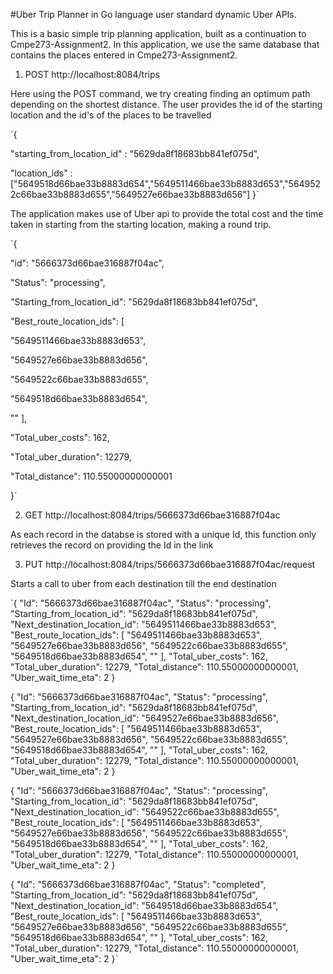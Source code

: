 #Uber Trip Planner in Go language user standard dynamic Uber APIs.

This is a basic simple trip planning application, built as a continuation to Cmpe273-Assignment2. In this application, we use the same database that contains the places entered in Cmpe273-Assignment2.

1) POST http://localhost:8084/trips

Here using the POST command, we try creating finding an optimum path depending on the shortest distance. The user provides the id of the starting location and the id's of the places to be travelled

`{

"starting_from_location_id" : "5629da8f18683bb841ef075d",

"location_ids" : ["5649518d66bae33b8883d654","5649511466bae33b8883d653","5649522c66bae33b8883d655","5649527e66bae33b8883d656"]
}`

The application makes use of Uber api to provide the total cost and the time taken in starting from the starting location, making a round trip.

`{

"id": "5666373d66bae316887f04ac",

"Status": "processing",

"Starting_from_location_id": "5629da8f18683bb841ef075d",

"Best_route_location_ids": [

"5649511466bae33b8883d653",

"5649527e66bae33b8883d656",

"5649522c66bae33b8883d655",

"5649518d66bae33b8883d654",

""
],

"Total_uber_costs": 162,

"Total_uber_duration": 12279,

"Total_distance": 110.55000000000001

}`

2) GET http://localhost:8084/trips/5666373d66bae316887f04ac

As each record in the databse is stored with a unique Id, this function only retrieves the record on providing the Id in the link

3) PUT http://localhost:8084/trips/5666373d66bae316887f04ac/request

Starts a call to uber from each destination till the end destination

`{ "Id": "5666373d66bae316887f04ac", "Status": "processing", "Starting_from_location_id": "5629da8f18683bb841ef075d", "Next_destination_location_id": "5649511466bae33b8883d653", "Best_route_location_ids": [ "5649511466bae33b8883d653", "5649527e66bae33b8883d656", "5649522c66bae33b8883d655", "5649518d66bae33b8883d654", "" ], "Total_uber_costs": 162, "Total_uber_duration": 12279, "Total_distance": 110.55000000000001, "Uber_wait_time_eta": 2 }

{ "Id": "5666373d66bae316887f04ac", "Status": "processing", "Starting_from_location_id": "5629da8f18683bb841ef075d", "Next_destination_location_id": "5649527e66bae33b8883d656", "Best_route_location_ids": [ "5649511466bae33b8883d653", "5649527e66bae33b8883d656", "5649522c66bae33b8883d655", "5649518d66bae33b8883d654", "" ], "Total_uber_costs": 162, "Total_uber_duration": 12279, "Total_distance": 110.55000000000001, "Uber_wait_time_eta": 2 }

{ "Id": "5666373d66bae316887f04ac", "Status": "processing", "Starting_from_location_id": "5629da8f18683bb841ef075d", "Next_destination_location_id": "5649522c66bae33b8883d655", "Best_route_location_ids": [ "5649511466bae33b8883d653", "5649527e66bae33b8883d656", "5649522c66bae33b8883d655", "5649518d66bae33b8883d654", "" ], "Total_uber_costs": 162, "Total_uber_duration": 12279, "Total_distance": 110.55000000000001, "Uber_wait_time_eta": 2 }

{ "Id": "5666373d66bae316887f04ac", "Status": "completed", "Starting_from_location_id": "5629da8f18683bb841ef075d", "Next_destination_location_id": "5649518d66bae33b8883d654", "Best_route_location_ids": [ "5649511466bae33b8883d653", "5649527e66bae33b8883d656", "5649522c66bae33b8883d655", "5649518d66bae33b8883d654", "" ], "Total_uber_costs": 162, "Total_uber_duration": 12279, "Total_distance": 110.55000000000001, "Uber_wait_time_eta": 2 }`
